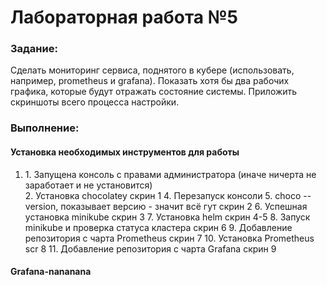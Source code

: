 <b><h1>Лабораторная работа №5</h1></b>

<b><h3>Задание:</h3></b>
Сделать мониторинг сервиса, поднятого в кубере (использовать, например, prometheus и grafana). Показать хотя бы два рабочих графика, которые будут отражать состояние системы. Приложить скриншоты всего процесса настройки.

<b><h3>Выполнение:</h3></b>
<h4>Установка необходимых инструментов для работы</h4>
<ol>
<li>1. Запущена консоль с правами администратора (иначе ничерта не заработает и не установится)</li>
2. Установка chocolatey 
скрин 1
4. Перезапуск консоли
5. choco --version, показывает версию - значит всё гут
скрин 2
6. Успешная установка minikube
скрин 3
7. Установка helm
скрин 4-5
8. Запуск minikube и проверка статуса кластера
скрин 6
9. Добавление репозитория с чарта Prometheus
скрин 7
10. Установка Prometheus
scr 8
11. Добавление репозитория с чарта Grafana
скрин 9
</ol>

<h4>Grafana-nananana</h4>


